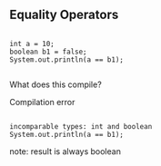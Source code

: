 ##  Equality Operators

<code class="fragment roll-in">
int a = 10;
boolean b1 = false;
System.out.println(a == b1);

</code>

<p class="fragment roll-in">What does this compile?</p>
<p class="fragment roll-in">Compilation error</p>
<code class="fragment roll-in">
incomparable types: int and boolean
System.out.println(a == b1);
</code>

note:
    result is always boolean
